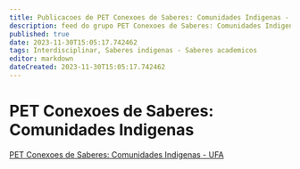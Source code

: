 ```yaml
---
title: Publicacoes de PET Conexoes de Saberes: Comunidades Indigenas - UFA 
description: feed do grupo PET Conexoes de Saberes: Comunidades Indigenas - UFA
published: true
date: 2023-11-30T15:05:17.742462
tags: Interdisciplinar, Saberes indigenas - Saberes academicos
editor: markdown
dateCreated: 2023-11-30T15:05:17.742462
---
```


# PET Conexoes de Saberes: Comunidades Indigenas
[PET Conexoes de Saberes: Comunidades Indigenas - UFA](/grupo/206PETConexoesdeSaberesComunidadesIndigenasUFA)